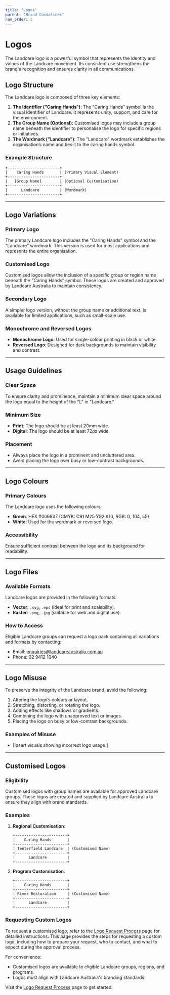 ```yaml
---
title: "Logos"
parent: "Brand Guidelines"
nav_order: 2
---
```


# Logos

The Landcare logo is a powerful symbol that represents the identity and values of the Landcare movement. Its consistent use strengthens the brand's recognition and ensures clarity in all communications.

## Logo Structure
The Landcare logo is composed of three key elements:
1. **The Identifier ("Caring Hands")**: The "Caring Hands" symbol is the visual identifier of Landcare. It represents unity, support, and care for the environment.
2. **The Group Name (Optional)**: Customised logos may include a group name beneath the identifier to personalise the logo for specific regions or initiatives.
3. **The Wordmark ("Landcare")**: The "Landcare" wordmark establishes the organisation’s name and ties it to the caring hands symbol.

### Example Structure
```text
+-----------------------+
|    Caring Hands       | (Primary Visual Element)
+-----------------------+
|   [Group Name]        | (Optional Customisation)
+-----------------------+
|      Landcare         | (Wordmark)
+-----------------------+
```

---

## Logo Variations
### Primary Logo
The primary Landcare logo includes the "Caring Hands" symbol and the "Landcare" wordmark. This version is used for most applications and represents the entire organisation.

### Customised Logo
Customised logos allow the inclusion of a specific group or region name beneath the "Caring Hands" symbol. These logos are created and approved by Landcare Australia to maintain consistency.

### Secondary Logo
A simpler logo version, without the group name or additional text, is available for limited applications, such as small-scale use.

### Monochrome and Reversed Logos
- **Monochrome Logo**: Used for single-colour printing in black or white.
- **Reversed Logo**: Designed for dark backgrounds to maintain visibility and contrast.

---

## Usage Guidelines
### Clear Space
To ensure clarity and prominence, maintain a minimum clear space around the logo equal to the height of the "L" in "Landcare."

### Minimum Size
- **Print**: The logo should be at least 20mm wide.
- **Digital**: The logo should be at least 72px wide.

### Placement
- Always place the logo in a prominent and uncluttered area.
- Avoid placing the logo over busy or low-contrast backgrounds.

---

## Logo Colours
### Primary Colours
The Landcare logo uses the following colours:
- **Green**: HEX #006837 (CMYK: C91 M25 Y92 K10, RGB: 0, 104, 55)
- **White**: Used for the wordmark or reversed logo.

### Accessibility
Ensure sufficient contrast between the logo and its background for readability.

---

## Logo Files
### Available Formats
Landcare logos are provided in the following formats:
- **Vector**: `.svg`, `.eps` (ideal for print and scalability).
- **Raster**: `.png`, `.jpg` (suitable for web and digital use).

### How to Access
Eligible Landcare groups can request a logo pack containing all variations and formats by contacting:
- Email: enquiries@landcareaustralia.com.au
- Phone: 02 9412 1040

---

## Logo Misuse
To preserve the integrity of the Landcare brand, avoid the following:
1. Altering the logo’s colours or layout.
2. Stretching, distorting, or rotating the logo.
3. Adding effects like shadows or gradients.
4. Combining the logo with unapproved text or images.
5. Placing the logo on busy or low-contrast backgrounds.

### Examples of Misuse
- [Insert visuals showing incorrect logo usage.]

---

## Customised Logos
### Eligibility
Customised logos with group names are available for approved Landcare groups. These logos are created and supplied by Landcare Australia to ensure they align with brand standards.

### Examples
1. **Regional Customisation**:
   ```
   +-----------------------+
   |    Caring Hands       |
   +-----------------------+
   | Tenterfield Landcare  | (Customised Name)
   +-----------------------+
   |      Landcare         |
   +-----------------------+
   ```

2. **Program Customisation**:
   ```
   +-----------------------+
   |    Caring Hands       |
   +-----------------------+
   | River Restoration     | (Customised Name)
   +-----------------------+
   |      Landcare         |
   +-----------------------+
   ```

### Requesting Custom Logos
To request a customised logo, refer to the [Logo Request Process](logo-request.md) page for detailed instructions. This page provides the steps for requesting a custom logo, including how to prepare your request, who to contact, and what to expect during the approval process.

For convenience:
- Customised logos are available to eligible Landcare groups, regions, and programs.
- Logos must align with Landcare Australia's branding standards.

Visit the [Logo Request Process](logo-request.md) page to get started.